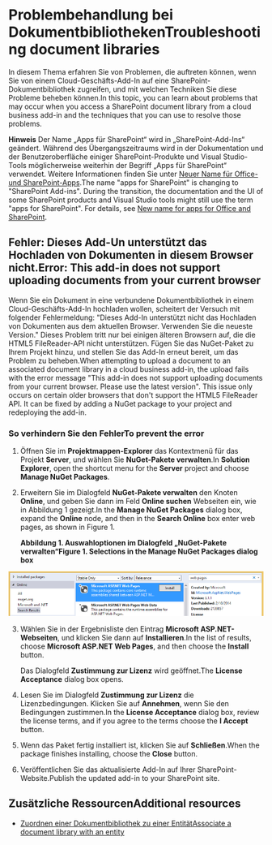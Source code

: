 
# <a name="troubleshooting-document-libraries"></a><span data-ttu-id="ec1d9-101">Problembehandlung bei Dokumentbibliotheken</span><span class="sxs-lookup"><span data-stu-id="ec1d9-101">Troubleshooting document libraries</span></span>
<span data-ttu-id="ec1d9-102">In diesem Thema erfahren Sie von Problemen, die auftreten können, wenn Sie von einem Cloud-Geschäfts-Add-In auf eine SharePoint-Dokumentbibliothek zugreifen, und mit welchen Techniken Sie diese Probleme beheben können.</span><span class="sxs-lookup"><span data-stu-id="ec1d9-102">In this topic, you can learn about problems that may occur when you access a SharePoint document library from a cloud business add-in and the techniques that you can use to resolve those problems.</span></span>
 

 <span data-ttu-id="ec1d9-p101">**Hinweis** Der Name „Apps für SharePoint“ wird in „SharePoint-Add-Ins“ geändert. Während des Übergangszeitraums wird in der Dokumentation und der Benutzeroberfläche einiger SharePoint-Produkte und Visual Studio-Tools möglicherweise weiterhin der Begriff „Apps für SharePoint“ verwendet. Weitere Informationen finden Sie unter [Neuer Name für Office- und SharePoint-Apps](new-name-for-apps-for-sharepoint#bk_newname).</span><span class="sxs-lookup"><span data-stu-id="ec1d9-p101">The name "apps for SharePoint" is changing to "SharePoint Add-ins". During the transition, the documentation and the UI of some SharePoint products and Visual Studio tools might still use the term "apps for SharePoint". For details, see [New name for apps for Office and SharePoint](new-name-for-apps-for-sharepoint#bk_newname).</span></span>
 


 

## <a name="error-this-add-in-does-not-support-uploading-documents-from-your-current-browser"></a><span data-ttu-id="ec1d9-106">Fehler: Dieses Add-Un unterstützt das Hochladen von Dokumenten in diesem Browser nicht.</span><span class="sxs-lookup"><span data-stu-id="ec1d9-106">Error: This add-in does not support uploading documents from your current browser</span></span>

<span data-ttu-id="ec1d9-p102">Wenn Sie ein Dokument in eine verbundene Dokumentbibliothek in einem Cloud-Geschäfts-Add-In hochladen wollen, scheitert der Versuch mit folgender Fehlermeldung: "Dieses Add-In unterstützt nicht das Hochladen von Dokumenten aus dem aktuellen Browser. Verwenden Sie die neueste Version." Dieses Problem tritt nur bei einigen älteren Browsern auf, die die HTML5 FileReader-API nicht unterstützen. Fügen Sie das NuGet-Paket zu Ihrem Projekt hinzu, und stellen Sie das Add-In erneut bereit, um das Problem zu beheben.</span><span class="sxs-lookup"><span data-stu-id="ec1d9-p102">When attempting to upload a document to an associated document library in a cloud business add-in, the upload fails with the error message "This add-in does not support uploading documents from your current browser. Please use the latest version". This issue only occurs on certain older browsers that don't support the HTML5 FileReader API. It can be fixed by adding a NuGet package to your project and redeploying the add-in.</span></span>
 

 

### <a name="to-prevent-the-error"></a><span data-ttu-id="ec1d9-111">So verhindern Sie den Fehler</span><span class="sxs-lookup"><span data-stu-id="ec1d9-111">To prevent the error</span></span>


1. <span data-ttu-id="ec1d9-112">Öffnen Sie im **Projektmappen-Explorer** das Kontextmenü für das Projekt **Server**, und wählen Sie **NuGet-Pakete verwalten**.</span><span class="sxs-lookup"><span data-stu-id="ec1d9-112">In **Solution Explorer**, open the shortcut menu for the **Server** project and choose **Manage NuGet Packages**.</span></span>
    
 
2. <span data-ttu-id="ec1d9-113">Erweitern Sie im Dialogfeld **NuGet-Pakete verwalten** den Knoten **Online**, und geben Sie dann im Feld **Online suchen** Webseiten ein, wie in Abbildung 1 gezeigt.</span><span class="sxs-lookup"><span data-stu-id="ec1d9-113">In the **Manage NuGet Packages** dialog box, expand the **Online** node, and then in the **Search Online** box enter web pages, as shown in Figure 1.</span></span>
    
    <span data-ttu-id="ec1d9-114">**Abbildung 1. Auswahloptionen im Dialogfeld „NuGet-Pakete verwalten“**</span><span class="sxs-lookup"><span data-stu-id="ec1d9-114">**Figure 1. Selections in the Manage NuGet Packages dialog box**</span></span>

 

  ![Auswahloptionen im Dialogfeld „NuGet-Pakete verwalten“](../../images/NuGet.PNG)
 

 

 
3. <span data-ttu-id="ec1d9-116">Wählen Sie in der Ergebnisliste den Eintrag **Microsoft ASP.NET-Webseiten**, und klicken Sie dann auf **Installieren**.</span><span class="sxs-lookup"><span data-stu-id="ec1d9-116">In the list of results, choose **Microsoft ASP.NET Web Pages**, and then choose the **Install** button.</span></span>
    
    <span data-ttu-id="ec1d9-117">Das Dialogfeld **Zustimmung zur Lizenz** wird geöffnet.</span><span class="sxs-lookup"><span data-stu-id="ec1d9-117">The **License Acceptance** dialog box opens.</span></span>
    
 
4. <span data-ttu-id="ec1d9-118">Lesen Sie im Dialogfeld **Zustimmung zur Lizenz** die Lizenzbedingungen. Klicken Sie auf **Annehmen**, wenn Sie den Bedingungen zustimmen.</span><span class="sxs-lookup"><span data-stu-id="ec1d9-118">In the **License Acceptance** dialog box, review the license terms, and if you agree to the terms choose the **I Accept** button.</span></span>
    
 
5. <span data-ttu-id="ec1d9-119">Wenn das Paket fertig installiert ist, klicken Sie auf **Schließen**.</span><span class="sxs-lookup"><span data-stu-id="ec1d9-119">When the package finishes installing, choose the **Close** button.</span></span>
    
 
6. <span data-ttu-id="ec1d9-120">Veröffentlichen Sie das aktualisierte Add-In auf Ihrer SharePoint-Website.</span><span class="sxs-lookup"><span data-stu-id="ec1d9-120">Publish the updated add-in to your SharePoint site.</span></span>
    
 

## <a name="additional-resources"></a><span data-ttu-id="ec1d9-121">Zusätzliche Ressourcen</span><span class="sxs-lookup"><span data-stu-id="ec1d9-121">Additional resources</span></span>
<span data-ttu-id="ec1d9-122"><a name="bk_addresources"> </a></span><span class="sxs-lookup"><span data-stu-id="ec1d9-122"></span></span>


-  [<span data-ttu-id="ec1d9-123">Zuordnen einer Dokumentbibliothek zu einer Entität</span><span class="sxs-lookup"><span data-stu-id="ec1d9-123">Associate a document library with an entity</span></span>](associate-a-document-library-with-an-entity)
    
 

